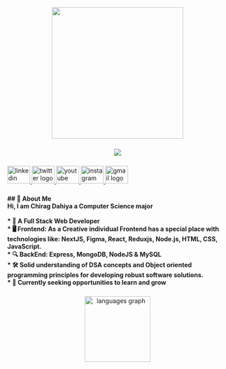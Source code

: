 <div align="center">
  <img height="300" src="https://github.com/user-attachments/assets/d25d6903-3731-4f54-ad86-166aef6de8f2"  />
</div>

###

<div align="center">
  <img src="https://visitor-badge.laobi.icu/badge?page_id=CDahiya333.CDahiya333&left_color=antiquewhite&right_color=azure&left_text=Visitors"  />
</div>

###

<div align="left">
  <a href="https://www.linkedin.com/in/chirag-dahiya-a6ba2322b/" target="_blank">
    <img src="https://raw.githubusercontent.com/maurodesouza/profile-readme-generator/master/src/assets/icons/social/linkedin/default.svg" width="52" height="40" alt="linkedin logo"  />
  </a>
  <a href="https://x.com/iChiragD" target="_blank">
    <img src="https://raw.githubusercontent.com/maurodesouza/profile-readme-generator/master/src/assets/icons/social/twitter/default.svg" width="52" height="40" alt="twitter logo"  />
  </a>
  <a href="https://www.youtube.com/@chiragdahiya333" target="_blank">
    <img src="https://raw.githubusercontent.com/maurodesouza/profile-readme-generator/master/src/assets/icons/social/youtube/default.svg" width="52" height="40" alt="youtube logo"  />
  </a>
  <a href="https://www.instagram.com/chiragdahiya67/" target="_blank">
    <img src="https://raw.githubusercontent.com/maurodesouza/profile-readme-generator/master/src/assets/icons/social/instagram/default.svg" width="52" height="40" alt="instagram logo"  />
  </a>
  <a href="mailto:dahiyachirag67@gmail.com" target="_blank">
    <img src="https://raw.githubusercontent.com/maurodesouza/profile-readme-generator/master/src/assets/icons/social/gmail/default.svg" width="52" height="40" alt="gmail logo"  />
  </a>
</div>

###

<h4 align="left">## 🚀 About Me<br>Hi, I am Chirag Dahiya a Computer Science major <br><br>* 💫 A Full Stack Web Developer<br>* 🖥️ Frontend: As a Creative individual Frontend has a special place with technologies like: NextJS, Figma, React, Reduxjs, Node.js, HTML, CSS, JavaScript.<br>* 🔍 BackEnd: Express, MongoDB, NodeJS & MySQL<br>* 🛠️ Solid understanding of DSA concepts and Object oriented programming principles for developing robust software solutions.<br>* 💼 Currently seeking opportunities to learn and grow</h4>

###

<div align="center">
  <img src="https://github-readme-stats.vercel.app/api/top-langs?username=CDahiya333&locale=en&hide_title=true&layout=compact&card_width=320&langs_count=5&theme=dracula&hide_border=true&order=2" height="150" alt="languages graph"  />
</div>

###
